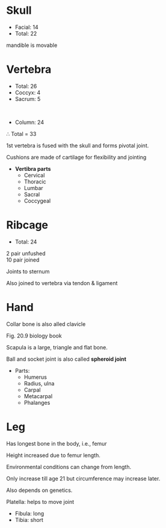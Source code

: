 # Skull 

- Facial: 14 
- Total: 22 

mandible is movable 

# Vertebra 

- Total: 26 
- Coccyx: 4 
- Sacrum: 5 

<br> 

- Column: 24 

$\therefore$ Total = 33 

1st vertebra is fused with the skull and forms pivotal joint. 

Cushions are made of cartilage for flexibility and jointing 

- **Vertibra parts** 
    - Cervical 
    - Thoracic 
    - Lumbar 
    - Sacral 
    - Coccygeal 

# Ribcage 

- Total: 24 

2 pair unfushed  
10 pair joined 

Joints to sternum 

Also joined to vertebra via tendon & ligament 

# Hand 

Collar bone is also alled clavicle 

Fig. 20.9 biology book 

Scapula is a large, triangle and flat bone. 

Ball and socket joint is also called **spheroid joint** 

- Parts:
    - Humerus 
    - Radius, ulna 
    - Carpal 
    - Metacarpal 
    - Phalanges 

# Leg 

Has longest bone in the body, i.e., femur 

Height increased due to femur length. 

Environmental conditions can change from length. 

Only increase till age 21 but circumference may increase later. 

Also depends on genetics. 

Platella: helps to move joint 

- Fibula: long 
- Tibia: short
